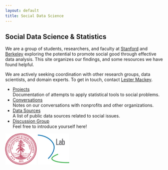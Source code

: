 ```yaml
---
layout: default
title: Social Data Science
---
```

Social Data Science & Statistics
--------------------------------

We are a group of students, researchers, and faculty at <a href="http://stats-for-good.stanford.edu/">Stanford</a> and <a href="http://dlab.berkeley.edu/">Berkeley</a> exploring the potential to promote social good through effective data analysis. This site organizes our findings, and some resources we have found helpful.

We are actively seeking coordination with other research groups, data scientists, and domain experts. To get in touch, contact [Lester Mackey](mailto:lmackey@stanford.edu).

- [Projects](/projects.html)<br>Documentation of attempts to apply statistical tools to social problems.
- [Conversations](/conversations.html)<br>Notes on our conversations with nonprofits and other organizations.
- [Data Sources](/data.html)<br>A list of public data sources related to social issues.
- [Discussion Group](https://groups.google.com/forum/#!forum/ds4-social-good)<br>Feel free to introduce yourself here!

<div class="logos">
  <a href="http://stats-for-good.stanford.edu"><img src="/images/stanford.png" alt="Stanford" style="width: 100px;"/></a>
  <a href="http://dlab.berkeley.edu"><img src="/images/d-lab.jpg" alt="D-Lab" style="width: 100px;"/></a>
</div>
